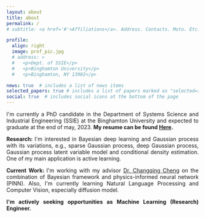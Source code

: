 ```yaml
---
layout: about
title: about
permalink: /
# subtitle: <a href='#'>Affiliations</a>. Address. Contacts. Moto. Etc.

profile:
  align: right
  image: prof_pic.jpg
  # address: >
  #   <p>Dept. of SSIE</p>
  #   <p>Binghamton University</p>
  #   <p>Binghamton, NY 13902</p>

news: true  # includes a list of news items
selected_papers: true # includes a list of papers marked as "selected={true}"
social: true  # includes social icons at the bottom of the page
---
```


<p style="text-align: justify;"> I'm currently a PhD candidate in the Department of Systems Science and Industrial Engineering (SSIE) at the Binghamton University and expected to graduate at the end of may, 2023. <strong>My resume can be found <a href='assets/pdf/Industrial_Resume.pdf'>Here</a>.</strong>

<p style="text-align: justify;"> <strong>Research: </strong> I'm interested in Bayesian deep learning and Gaussian process with its variations, e.g., sparse Gaussian process, deep Gaussian process, Gaussian process latent variable model and conditional density estimation. One of my main application is active learning. 

<p style="text-align: justify;"> <strong>Current Work: </strong>I'm working with my advisor <a href="https://www.binghamton.edu/ssie/people/profile.html?id=ccheng">Dr. Changqing Cheng</a> on the combination of Bayesian framework and physics-informed neural network (PINN). Also, I'm currently learning Natural Language Processing and Computer Vision, especially diffusion model. 

<p style="text-align: justify;"> <strong>I'm actively seeking opportunities as Machine Learning (Research) Engineer.</strong>
